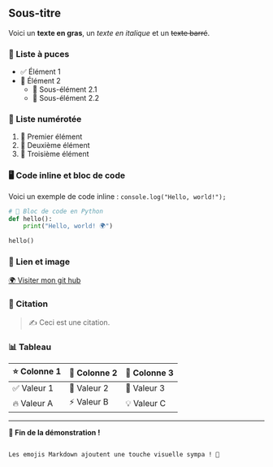 ## Sous-titre

Voici un **texte en gras**, un *texte en italique* et un ~~texte barré~~.

### 📌 Liste à puces
- ✅ Élément 1
- 📎 Élément 2
  - 🔹 Sous-élément 2.1
  - 🔸 Sous-élément 2.2

### 🔢 Liste numérotée
1. 🥇 Premier élément
2. 🥈 Deuxième élément
3. 🥉 Troisième élément

### 🖥️ Code inline et bloc de code
Voici un exemple de code inline : `console.log("Hello, world!");`

```python
# 🐍 Bloc de code en Python
def hello():
    print("Hello, world! 🌍")

hello()
````

### 🔗 Lien et image

[🌍 Visiter mon git hub](https://github.com/MevenLeVrai)
### 💬 Citation

> ✍️ Ceci est une citation.

### 📊 Tableau

|⭐ Colonne 1|🚀 Colonne 2|🎯 Colonne 3|
|---|---|---|
|✅ Valeur 1|📌 Valeur 2|🎉 Valeur 3|
|🔥 Valeur A|⚡ Valeur B|💡 Valeur C|

---

**🎯 Fin de la démonstration !**

```

Les emojis Markdown ajoutent une touche visuelle sympa ! 🚀
```